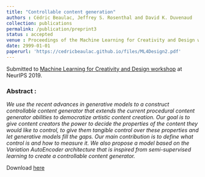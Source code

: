 ```yaml
---
title: "Controllable content generation"
authors : Cédric Beaulac, Jeffrey S. Rosenthal and David K. Duvenaud
collection: publications
permalink: /publication/preprint3
status : accepted
venue : Proceedings of the Machine Learning for Creativity and Design workshop at NeurIPS 2019
date: 2999-01-01
paperurl: 'https://cedricbeaulac.github.io/files/ML4Design2.pdf'
---
```

Submitted to [Machine Learning for Creativity and Design workshop](https://neurips2019creativity.github.io) at NeurIPS 2019.

### Abstract :

*We use the recent advances in generative models to a construct controllable content generator that extends the current procedural content generator abilities to democratize artistic content creation. Our goal is to give content creators the power to decide the properties of the content they would like to control, to give them tangible control over these properties and let generative models fill the gaps. Our main contribution is to define what control is and how to measure it. We also propose a model based on the Variation AutoEncoder architecture that is inspired from semi-supervised learning to create a controllable content generator.*

Download [here](https://cedricbeaulac.github.io/files/ML4Design2.pdf)

